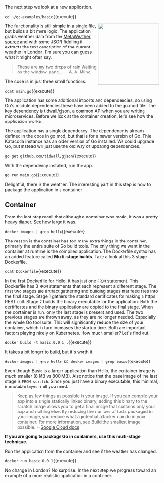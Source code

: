 The next step we look at a new application.

`cd ~/go-examples/basic`{{execute}}

<img align="right" src="/javajon/courses/kubernetes-containers/go/assets/metaweather.png" width="200">

The functionality is still simple in a single file, but builds a bit more logic. The application grabs weather data from the [MetaWeather source](https://www.metaweather.com/) and with some JSON fiddling it extracts the text description of the current weather in London. I'm sure you can guess what it might often say.

> These are my two drops of rain
> Waiting on the window-pane... -- A. A. Milne

The code is in just three small functions.

`ccat main.go`{{execute}}

The application has some additional imports and dependencies, so using Go's module dependencies these have been added to the go.mod file. The key dependency is tidwall/gjson, a common API when you are writing microservices. Before we look at the container creation, let's see how the application works.

The application has a single dependency. The dependency is already defined in the code in go.mod, but that is for a newer version of Go.  Thie Katacoda instance has an older version of Go installed.  We could upgrade Go, but instead will just use the old way of updating dependencies.

`go get github.com/tidwall/gjson`{{execute}}

With the dependency installed, run the app.

`go run main.go`{{execute}}

Delightful, there is the weather. The interesting part in this step is how to package the application in a container.

## Container

From the last step recall that although a container was made, it was a pretty heavy diaper. See how large it was.

`docker images | grep hello`{{execute}}

The reason is the container has too many extra things in the container, primarily the entire suite of Go build tools. The only thing we want in the container at runtime is the compiled application. The Dockerfile syntax has an added feature called **Multi-stage builds**. Take a look at this 3 stage Dockerfile.

`ccat Dockerfile`{{execute}}

In the first Dockerfile for Hello, it has just one `FROM` statement. This Dockerfile has 3 `FROM` statements that each represent a different stage. The first two stages are artifact gathering and building stages that feed files into the final stage. Stage 1 gathers the standard certificates for making a https REST call. Stage 2 builds the binary executable for the application. Both the certificates and the binary application are copied to the final stage. When the container is run, only the last stage is present and used. The two previous stages are thrown away, as they are no longer needed. Especially the whole Go tool suite. This will significantly reduce the size of your container, which in turn increases the startup time. Both are important factors playing nicely on Kubernetes. How much smaller? Let's find out.

`docker build -t basic:0.0.1 .`{{execute}}

It takes a bit longer to build, but it's worth it.

`docker images | grep hello && docker images | grep basic`{{execute}}

Even though Basic is a larger application than Hello, the container image is *much* smaller (8 MB vs 800 MB). Also notice that the base image of the last stage is `FROM scratch`. Since you just have a binary executable, this minimal, immutable layer is all you need.

> Keep as few things as possible in your image. If you can compile your app into a single statically linked binary, adding this binary to the scratch image allows you to get a final image that contains only your app and nothing else. By reducing the number of tools packaged in your image, you reduce what a potential attacker can do in your container. For more information, see Build the smallest image possible. --[Google Cloud docs](https://cloud.google.com/solutions/best-practices-for-building-containers#file_system_content)

**If you are going to package Go in containers, use this multi-stage technique.**

Run the application from the container and see if the weather has changed.

`docker run basic:0.0.1`{{execute}}

No change in London? No surprise. In the next step we progress toward an example of a more realistic application in a container.
